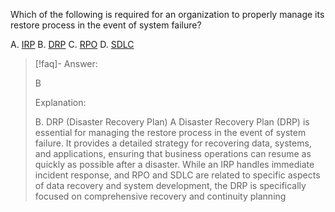 
Which of the following is required for an organization to properly manage its restore process in the event of system failure? 

A. [IRP](../../../Glossary/IRP.md) 
B. [DRP](../../../Glossary/DRP.md)
C. [RPO](../../../Glossary/RPO.md)
D. [SDLC](../../../Glossary/SDLC.md)

> [!faq]- Answer: 
> 
> B
> 
> Explanation:
> 
> B. DRP (Disaster Recovery Plan) A Disaster Recovery Plan (DRP) is essential for managing the restore process in the event of system failure. It provides a detailed strategy for recovering data, systems, and applications, ensuring that business operations can resume as quickly as possible after a disaster. While an IRP handles immediate incident response, and RPO and SDLC are related to specific aspects of data recovery and system development, the DRP is specifically focused on comprehensive recovery and continuity planning

